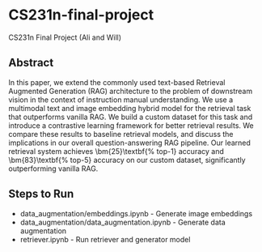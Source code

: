 # CS231n-final-project
CS231n Final Project (Ali and Will)

## Abstract
In this paper, we extend the commonly used text-based Retrieval Augmented Generation (RAG) architecture to the problem of downstream vision in the context of instruction manual understanding. We use a multimodal text and image embedding hybrid model for the retrieval task that outperforms vanilla RAG. We build a custom dataset for this task and introduce a contrastive learning framework for better retrieval results. We compare these results to baseline retrieval models, and discuss the implications in our overall question-answering RAG pipeline. Our learned retrieval system achieves \bm{$25$}\textbf{\% top-1} accuracy and \bm{$83$}\textbf{\% top-5} accuracy on our custom dataset, significantly outperforming vanilla RAG.


## Steps to Run
- data\_augmentation/embeddings.ipynb - Generate image embeddings
- data\_augmentation/data\_augmentation.ipynb - Generate data augmentation 
- retriever.ipynb - Run retriever and generator model
